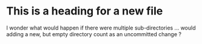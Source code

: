 # This is a heading for a new file

I wonder what would happen if there were multiple sub-directories ... would adding a new, but empty directory count as an uncommitted change ?
